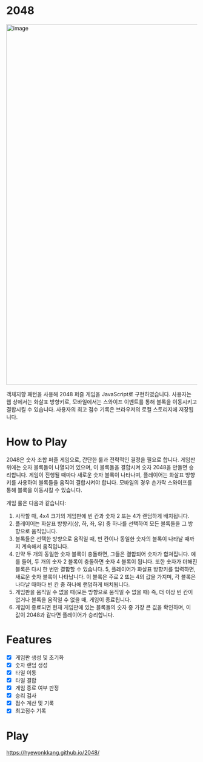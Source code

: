 # 2048
<img width="948" alt="image" src="https://github.com/HyewonKkang/2048/assets/68578916/db048a71-da29-4098-b88c-434114e92627" />

객체지향 패턴을 사용해 2048 퍼즐 게임을 JavaScript로 구현하였습니다. 사용자는 웹 상에서는 화살표 방향키로, 모바일에서는 스와이프 이벤트를 통해 블록을 이동시키고 결합시킬 수 있습니다. 사용자의 최고 점수 기록은 브라우저의 로컬 스토리지에 저장됩니다.


# How to Play
2048은 숫자 조합 퍼즐 게임으로, 간단한 룰과 전략적인 결정을 필요로 합니다. 게임판 위에는 숫자 블록들이 나열되어 있으며, 이 블록들을 결합시켜 숫자 2048을 만들면 승리합니다. 게임이 진행될 때마다 새로운 숫자 블록이 나타나며, 플레이어는 화살표 방향키를 사용하여 블록들을 움직여 결합시켜야 합니다. 모바일의 경우 손가락 스와이프를 통해 블록을 이동시킬 수 있습니다.

게임 룰은 다음과 같습니다:

1. 시작할 때, 4x4 크기의 게임판에 빈 칸과 숫자 2 또는 4가 랜덤하게 배치됩니다.
2. 플레이어는 화살표 방향키(상, 하, 좌, 우) 중 하나를 선택하여 모든 블록들을 그 방향으로 움직입니다.
3. 블록들은 선택한 방향으로 움직일 때, 빈 칸이나 동일한 숫자의 블록이 나타날 때까지 계속해서 움직입니다.
4. 만약 두 개의 동일한 숫자 블록이 충돌하면, 그들은 결합되어 숫자가 합쳐집니다. 예를 들어, 두 개의 숫자 2 블록이 충돌하면 숫자 4 블록이 됩니다. 또한 숫자가 더해진 블록은 다시 한 번만 결합할 수 있습니다.
5, 플레이어가 화살표 방향키를 입력하면, 새로운 숫자 블록이 나타납니다. 이 블록은 주로 2 또는 4의 값을 가지며, 각 블록은 나타날 때마다 빈 칸 중 하나에 랜덤하게 배치됩니다.
6. 게임판을 움직일 수 없을 때(모든 방향으로 움직일 수 없을 때) 즉, 더 이상 빈 칸이 없거나 블록을 움직일 수 없을 때, 게임이 종료됩니다.
7. 게임이 종료되면 현재 게임판에 있는 블록들의 숫자 중 가장 큰 값을 확인하며, 이 값이 2048과 같다면 플레이어가 승리합니다.

# Features
- [x] 게임판 생성 및 초기화
- [x] 숫자 랜덤 생성
- [x] 타일 이동
- [x] 타일 결합
- [x] 게임 종료 여부 판정
- [x] 승리 검사
- [x] 점수 계산 및 기록
- [x] 최고점수 기록

# Play

https://hyewonkkang.github.io/2048/
